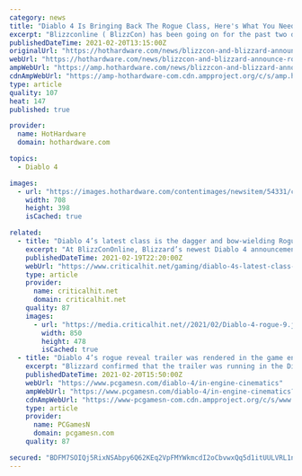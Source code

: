 ```yaml
---
category: news
title: "Diablo 4 Is Bringing Back The Rogue Class, Here's What You Need To Know"
excerpt: "Blizzconline ( BlizzCon) has been going on for the past two days, and it has brought plenty of announcements for all of Blizzard ’s IPs. Amongst these updates, a new character class was announced for ..."
publishedDateTime: 2021-02-20T13:15:00Z
originalUrl: "https://hothardware.com/news/blizzcon-and-blizzard-announce-rogue-class-for-diablo-iv"
webUrl: "https://hothardware.com/news/blizzcon-and-blizzard-announce-rogue-class-for-diablo-iv"
ampWebUrl: "https://amp.hothardware.com/news/blizzcon-and-blizzard-announce-rogue-class-for-diablo-iv"
cdnAmpWebUrl: "https://amp-hothardware-com.cdn.ampproject.org/c/s/amp.hothardware.com/news/blizzcon-and-blizzard-announce-rogue-class-for-diablo-iv"
type: article
quality: 107
heat: 147
published: true

provider:
  name: HotHardware
  domain: hothardware.com

topics:
  - Diablo 4

images:
  - url: "https://images.hothardware.com/contentimages/newsitem/54331/content/Diablo_IV_Rogue_Key_Art.jpg"
    width: 708
    height: 398
    isCached: true

related:
  - title: "Diablo 4’s latest class is the dagger and bow-wielding Rogue"
    excerpt: "At BlizzConOnline, Blizzard’s newest Diablo 4 announcement was an update on a classic: The return of the Rogue class from the original Diablo game, who’ll be playable alongside the Barbarian, Druid, ..."
    publishedDateTime: 2021-02-19T22:20:00Z
    webUrl: "https://www.criticalhit.net/gaming/diablo-4s-latest-class-is-the-dagger-and-bow-wielding-rogue/"
    type: article
    provider:
      name: criticalhit.net
      domain: criticalhit.net
    quality: 87
    images:
      - url: "https://media.criticalhit.net//2021/02/Diablo-4-rogue-9.jpg"
        width: 850
        height: 478
        isCached: true
  - title: "Diablo 4’s rogue reveal trailer was rendered in the game engine"
    excerpt: "Blizzard confirmed that the trailer was running in the Diablo 4 engine during an interview today at BlizzConline. Diablo 4 art director John Mueller says the engine is capable of doing things well ..."
    publishedDateTime: 2021-02-20T15:50:00Z
    webUrl: "https://www.pcgamesn.com/diablo-4/in-engine-cinematics"
    ampWebUrl: "https://www.pcgamesn.com/diablo-4/in-engine-cinematics?amp"
    cdnAmpWebUrl: "https://www-pcgamesn-com.cdn.ampproject.org/c/s/www.pcgamesn.com/diablo-4/in-engine-cinematics?amp"
    type: article
    provider:
      name: PCGamesN
      domain: pcgamesn.com
    quality: 87

secured: "BDFM7SOIQj5RixNSAbpy6Q62KEq2VpFMYWkmcdI2oCbvwxQq5d1itUULVRL1n6GtKxP3lkzUw/XuLXyyWMVUlWHRWWx9uvT6TMxCghQTSObt6h1HriJrydpE3h18eazK9ScIbh1Y945xANRqY5h9oBETItU4czh33nUv9bV2yehoodOchxor6LOzYx6AEOFuD9nob4pL0BaEJtwi3K7ksmMKKlzF7OPRgLEsV+nKgJG67j6Yd0vGTY2gFMUGXRy3eiM+B2L0V3WDJETID/Ycs0aGP9Qx04uI/Lumc8v5DxsI3hLRysgc42nnagJLAQSuUdeivNFBI6tje2X746IjBBcpms56PEW5PfmZcuynXXY=;AuERSzMUgN4NG9wFlflyVg=="
---
```


